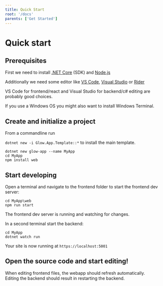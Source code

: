 ```yaml
---
title: Quick Start
root: '/docs'
parents: ['Get Started']
---
```


# Quick start

## Prerequisites

First we need to install [.NET Core](https://dotnet.microsoft.com/download) (SDK) and [Node.js](https://nodejs.org/en/download/)

Additionally we need some editor like [VS Code](https://code.visualstudio.com/), [Visual Studio](https://visualstudio.microsoft.com/) or [Rider](https://www.jetbrains.com/rider/)

VS Code for frontend/react and Visual Studio for backend/c# editing are probably good choices.

If you use a Windows OS you might also want to install Windows Terminal.

## Create and initialize a project

From a commandline run

`dotnet new -i Glow.App.Template::*` to install the main template.

```
dotnet new glow-app --name MyApp
cd MyApp
npm install web
```

## Start developing

Open a terminal and navigate to the frontend folder to start the frontend dev server:

```
cd MyApp\web
npm run start
```

The frontend dev server is running and watching for changes.

In a second terminal start the backend:

```
cd MyApp
dotnet watch run
```

Your site is now running at `https://localhost:5001`

## Open the source code and start editing!

When editing frontend files, the webapp should refresh automatically. Editing the backend should result in restarting the backend.
